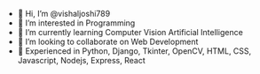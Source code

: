 - 👋 Hi, I’m @vishaljoshi789
- 👀 I’m interested in Programming
- 🌱 I’m currently learning Computer Vision Artificial Intelligence
- 💞️ I’m looking to collaborate on Web Development
- 🌱 Experienced in Python, Django, Tkinter, OpenCV, HTML, CSS, Javascript, Nodejs, Express, React


<!---
vishaljoshi789/vishaljoshi789 is a ✨ special ✨ repository because its `README.md` (this file) appears on your GitHub profile.
You can click the Preview link to take a look at your changes.
--->
